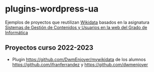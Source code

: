 # plugins-wordpress-ua
Ejemplos de proyectos que reutilizan [Wikidata](https://www.wikidata.org/) basados en la asignatura [Sistemas de Gestión de Contenidos y Usuarios en la web del Grado de Informática](https://cvnet.cpd.ua.es/Guia-Docente/?wcodasi=34064&wlengua=es&scaca=2022-23)


## Proyectos curso 2022-2023

- Plugin https://github.com/DwmEnjoyer/mywikidata de los alumnos https://github.com/ifranferrandez y https://github.com/dwmenjoyer
